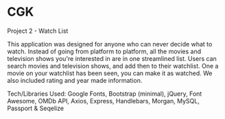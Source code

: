 # CGK
Project 2 - Watch List 

This application was designed for anyone who can never decide what to watch. Instead of going from platform to platform, all the movies and television shows you're interested in are in one streamlined list. Users can search movies and television shows, and add then to their watchlist. One a movie on your watchlist has been seen, you can make it as watched. We also included rating and year made information. 

Tech/Libraries Used: Google Fonts, Bootstrap (minimal), jQuery, Font Awesome, OMDb API, Axios, Express, Handlebars, Morgan, MySQL, Passport & Seqelize 
